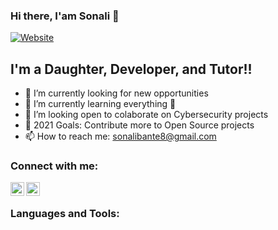 ### Hi there, I'am Sonali 👋

[![Website]](https://sonalibante.github.io/)

## I'm a Daughter, Developer, and Tutor!!

- 🔭 I’m currently looking for new opportunities
- 🌱 I’m currently learning everything 🤣
- 👯 I’m looking open to colaborate on Cybersecurity projects
- 🥅 2021 Goals: Contribute more to Open Source projects
- 📫 How to reach me: sonalibante8@gmail.com

### Connect with me:

[<img align="left" alt="https://sonalibante.github.io/" width="22px" src="https://sonalibante.github.io/" />][website]
[<img align="left" alt="Sonali Bante | LinkedIn" width="22px" src="https://www.linkedin.com/in/sonalibante/" />][linkedin]

</br>

### Languages and Tools:

[website]: https://sonalibante.github.io/
[linkedin]: https://www.linkedin.com/in/sonalibante/

